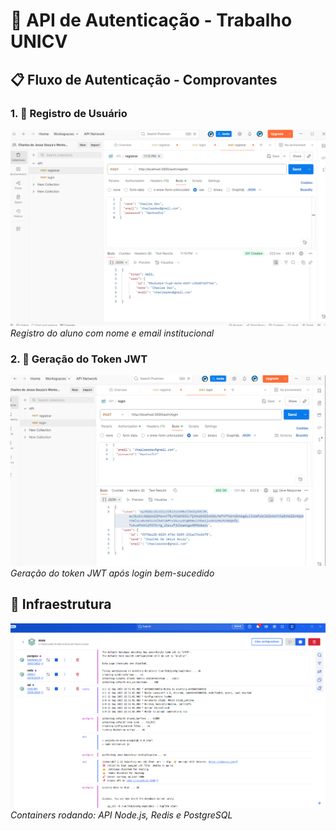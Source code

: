 # 🔐 API de Autenticação - Trabalho UNICV

## 📋 Fluxo de Autenticação - Comprovantes

### 1. 👤 Registro de Usuário
![Registro de Usuário](docs/Images/registrar_sucesso.png)
*Registro do aluno com nome e email institucional*

### 2. 🔐 Geração do Token JWT  
![Geração do Token JWT](docs/Images/login_sucesso.png)
*Geração do token JWT após login bem-sucedido*

## 🐳 Infraestrutura
![Containers Docker](docs/Images/Docker-Rodando.png)
*Containers rodando: API Node.js, Redis e PostgreSQL*
